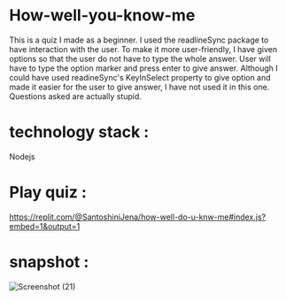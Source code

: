 # How-well-you-know-me
This is a quiz I made as a beginner. I used the readlineSync package to have interaction with the user. To make it more user-friendly, I have given options so that the user do not have to type the whole answer. User will have to type the option marker and press enter to give answer. Although I could have used readineSync's KeyInSelect property to give option and made it easier for the user to give answer, I have not used it in this one. Questions asked are actually stupid.
# technology stack : 
Nodejs
# Play quiz  :
https://replit.com/@SantoshiniJena/how-well-do-u-knw-me#index.js?embed=1&output=1
# snapshot :
![Screenshot (21)](https://user-images.githubusercontent.com/83078159/197205021-52f6a49a-4fd9-4138-bc51-639a0b4235b8.png)
